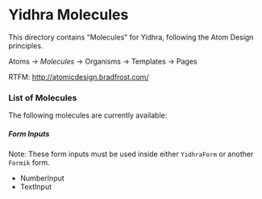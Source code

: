 # Yidhra Molecules

This directory contains "Molecules" for Yidhra, following the Atom Design principles.

Atoms -> *Molecules* -> Organisms -> Templates -> Pages

RTFM: http://atomicdesign.bradfrost.com/

### List of Molecules

The following molecules are currently available:

##### Form Inputs

Note: These form inputs must be used inside either `YidhraForm` or another `Formik` form.

- NumberInput
- TextInput
